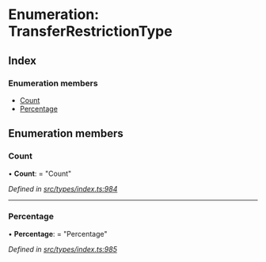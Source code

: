 # Enumeration: TransferRestrictionType

## Index

### Enumeration members

* [Count](transferrestrictiontype.md#count)
* [Percentage](transferrestrictiontype.md#percentage)

## Enumeration members

###  Count

• **Count**: = "Count"

*Defined in [src/types/index.ts:984](https://github.com/PolymathNetwork/polymesh-sdk/blob/7362b318/src/types/index.ts#L984)*

___

###  Percentage

• **Percentage**: = "Percentage"

*Defined in [src/types/index.ts:985](https://github.com/PolymathNetwork/polymesh-sdk/blob/7362b318/src/types/index.ts#L985)*
